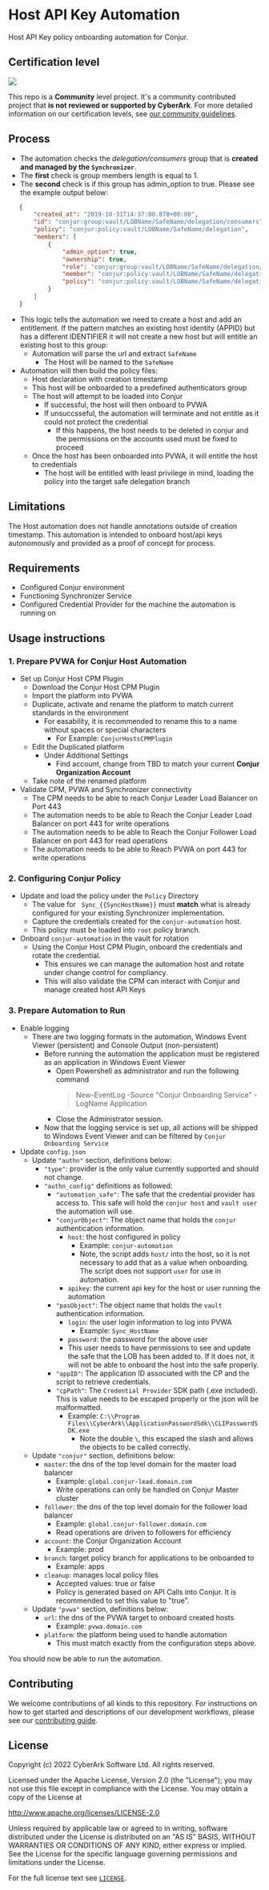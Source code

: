# Host API Key Automation
Host API Key policy onboarding automation for Conjur.

## Certification level

![](https://img.shields.io/badge/Certification%20Level-Community-28A745?link=https://github.com/cyberark/community/blob/master/Conjur/conventions/certification-levels.md)

This repo is a **Community** level project. It's a community contributed project that **is not reviewed or supported
by CyberArk**. For more detailed information on our certification levels, see [our community guidelines](https://github.com/cyberark/community/blob/master/Conjur/conventions/certification-levels.md#community).

## Process

- The automation checks the *delegation/consumers* group that is **created and managed by the `Synchronizer`**.
- The **first** check is group members length is equal to 1. 
- The **second** check is if this group has admin_option to true. Please see the example output below:
```json
   {
       "created_at": "2019-10-31T14:37:00.878+00:00",
       "id": "conjur:group:vault/LOBName/SafeName/delegation/consumers",
       "policy": "conjur:policy:vault/LOBName/SafeName/delegation",
       "members": [
           {
               "admin_option": true,
               "ownership": true,
               "role": "conjur:group:vault/LOBName/SafeName/delegation/consumers",
               "member": "conjur:policy:vault/LOBName/SafeName/delegation",
               "policy": "conjur:policy:vault/LOBName/SafeName/delegation"
           }
       ]
   }
```
- This logic tells the automation we need to create a host and add an entitlement. If the pattern matches an existing host identity (APPID) but has a different IDENTIFIER it will not create a new host but will entitle an existing host to this group:
   - Automation will parse the url and extract `SafeName`
      - The Host will be named to the `SafeName`
- Automation will then build the policy files:
   - Host declaration with creation timestamp
   - This host will be onboarded to a predefined authenticators group
   - The host will attempt to be loaded into Conjur
      - If successful, the host will then onboard to PVWA
      - If unsuccsseful, the automation will terminate and not entitle as it could not protect the credential
         - If this happens, the host needs to be deleted in conjur and the permissions on the accounts used must be fixed to proceed
   - Once the host has been onboarded into PVWA, it will entitle the host to credentials
      - The host will be entitled with least privilege in mind, loading the policy into the target safe delegation branch

## Limitations
The Host automation does not handle annotations outside of creation timestamp. This automation is intended to onboard host/api keys autonomously and provided as a proof of concept for process.

## Requirements

- Configured Conjur environment
- Functioning Synchronizer Service
- Configured Credential Provider for the machine the automation is running on


## Usage instructions

### 1. Prepare PVWA for Conjur Host Automation

- Set up Conjur Host CPM Plugin
   - Download the Conjur Host CPM Plugin
   - Import the platform into PVWA
   - Duplicate, activate and rename the platform to match current standards in the environment
      - For easability, it is recommended to rename this to a name without spaces or special characters
         - For Example: `ConjurHostsCPMPlugin`
   - Edit the Duplicated platform
      - Under Additional Settings
         - Find account, change from TBD to match your current **Conjur Organization Account**
   - Take note of the renamed platform
- Validate CPM, PVWA and Synchronizer connectivity
   - The CPM needs to be able to reach Conjur Leader Load Balancer on Port 443
   - The automation needs to be able to Reach the Conjur Leader Load Balancer on port 443 for write operations
   - The automation needs to be able to Reach the Conjur Follower Load Balancer on port 443 for read operations
   - The automation needs to be able to Reach PVWA on port 443 for write operations

### 2. Configuring Conjur Policy

- Update and load the policy under the `Policy` Directory
   - The value for ` Sync_{{SyncHostName}}` must **match** what is already configured for your existing Synchronizer implementation.
   - Capture the credentials created for the `conjur-automation` host.
   - This policy must be loaded into `root` policy branch.
- Onboard `conjur-automation` in the vault for rotation
   - Using the Conjur Host CPM Plugin, onboard the credentials and rotate the credential.
      - This ensures we can manage the automation host and rotate under change control for compliancy.
      - This will also validate the CPM can interact with Conjur and manage created host API Keys

### 3. Prepare Automation to Run

- Enable logging
   - There are two logging formats in the automation, Windows Event Viewer (persistent) and Console Output (non-persistent)
      - Before running the automation the application must be registered as an application in Windows Event Viewer
         - Open Powershell as administrator and run the following command
            > New-EventLog -Source "Conjur Onboarding Service" -LogName Application
         - Close the Administrator session.
      - Now that the logging service is set up, all actions will be shipped to Windows Event Viewer and can be filtered by `Conjur Onboarding Service`
- Update `config.json`
   - Update `"authn"` section, definitions below:
      - `"type"`: provider is the only value currently supported and should not change.
      - `"authn_config"` definitions as followed:
         - `"automation_safe"`: The safe that the credential provider has access to. This safe will hold the `conjur host` and `vault user` the automation will use. 
         - `"conjurObject"`: The object name that holds the `conjur` authentication information.
            - `host`: the host configured in policy
               - Example: `conjur-automation`
               - Note, the script adds `host/` into the host, so it is not necessary to add that as a value when onboarding. The script does not support `user` for use in automation.
            - `apikey`: the current api key for the host or user running the automation
         - `"pasObject"`: The object name that holds the `vault` authentication information.
            - `login`: the user login information to log into PVWA
               - Example: `Sync_HostName`
            - `password`: the password for the above user
            - This user needs to have permissions to see and update the safe that the LOB has been added to. If it does not, it will not be able to onboard the host into the safe properly.
         - `"appID"`: The application ID associated with the CP and the script to retrieve credentials.
         - `"cpPath"`: The `Credential Provider` SDK path (.exe included). This is value needs to be escaped properly or the json will be malformatted.
            - Example: `C:\\Program Files\\CyberArk\\ApplicationPasswordSdk\\CLIPasswordSDK.exe`
               - Note the double `\`, this escaped the slash and allows the objects to be called correctly.
   - Update `"conjur"` section, definitions below:
      - `master`: the dns of the top level domain for the master load balancer
         - Example: `global.conjur-lead.domain.com`
         - Write operations can only be handled on Conjur Master cluster
      - `follower`: the dns of the top level domain for the follower load balancer
         - Example: `global.conjur-follower.domain.com`
         - Read operations are driven to followers for efficiency
      - `account`: the Conjur Organization Account
         - Example: prod
      - `branch`: target policy branch for applications to be onboarded to
         - Example: apps
      - `cleanup`: manages local policy files
         - Accepted values: true or false
         - Policy is generated based on API Calls into Conjur. It is recommended to set this value to "true".
   - Update `"pvwa"` section, definitions below:
      - `url`: the dns of the PVWA target to onboard created hosts
         - Example: `pvwa.domain.com`
      - `platform`: the platform being used to handle automation
         - This must match exactly from the configuration steps above.

You should now be able to run the automation.

## Contributing

We welcome contributions of all kinds to this repository. For instructions on how to get started and descriptions
of our development workflows, please see our [contributing guide](CONTRIBUTING.md).

## License

Copyright (c) 2022 CyberArk Software Ltd. All rights reserved.

Licensed under the Apache License, Version 2.0 (the "License");
you may not use this file except in compliance with the License.
You may obtain a copy of the License at

   http://www.apache.org/licenses/LICENSE-2.0

Unless required by applicable law or agreed to in writing, software
distributed under the License is distributed on an "AS IS" BASIS,
WITHOUT WARRANTIES OR CONDITIONS OF ANY KIND, either express or implied.
See the License for the specific language governing permissions and
limitations under the License.

For the full license text see [`LICENSE`](LICENSE).
